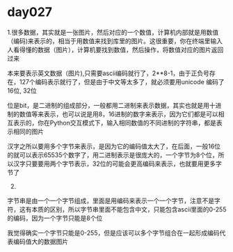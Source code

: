 # day027

1.很多数据，其实就是一张图片，然后对应的一个数值，计算机内部就是用数值（编码)来表示的，相当于用数值来找到库里的图片。这很重要，你在终端里输入人看得懂的数据（图片），计算机要找到数值，然后操作，将数值对应的图片返回过来

本来要表示英文数据（图片),只需要ascii编码就行了，2**8-1，由于正负号存在，127个编码表示就行了，但是由于中文等太多了，就必须要用unicode 编码了 16位, 32位

位是bit，是二进制的组成部分，一般都用二进制来表示数据，其实也就是用十进制的数值等来表示，也可以说是用8，16进制的数字来表示，因为它们都是可以相互表示的，你在Python交互模式下，输入相同数值的不同进制的字符串，都是表示相同的图片

汉字之所以要用多个字节来表示，是因为它的编码值太大了，在后面，一般16位的就可以表示65535个数字了，用二进制表示是很庞大的，一个字节为8个位，所以汉字只要要用两个字节表示，32位的可能会更高编码来表示，也就要用更多字节了

2.

字节串是由一个一个字节组成，里面是用编码来表示一个一个字节，注意不是字符，这有本质的区别，所以字节串里面不能包含中文，只能包含ascii里面的0-255的编码，因为一个字节只能是8个位

我觉得确实一个字节只能是0-255，但是应该可以多个字节组合在一起形成编码代表编码值大的数据图片